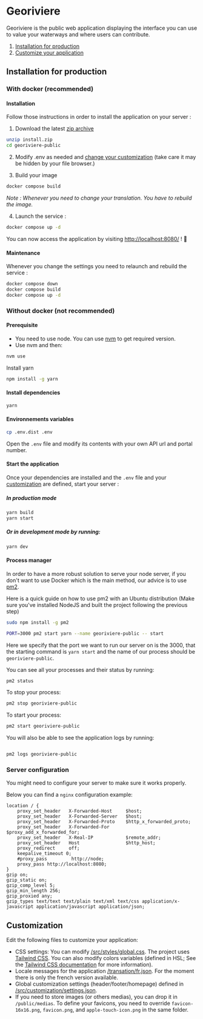 # Georiviere

Georiviere is the public web application displaying the interface you can use to value your waterways and where users can contribute.

1. [Installation for production](#installation)
2. [Customize your application](#customization)  

## Installation for production

### With docker (recommended)

#### Installation

Follow those instructions in order to install the application on your server :


1. Download the latest [zip archive](https://github.com/Georiviere/Georiviere-public/releases/latest/download/install.zip)
```bash
unzip install.zip
cd georiviere-public
```
2. Modify .env as needed and [change your customization](#customization) (take care it may be hidden by your file browser.)

3. Build your image
```bash
docker compose build
```
*Note : Whenever you need to change your translation. You have to rebuild the image.*

4. Launch the service :
```bash
docker compose up -d
```

You can now access the application by visiting [http://localhost:8080/](http://localhost:8080/) ! 🎉

#### Maintenance

Whenever you change the settings you need to relaunch and rebuild the service :
```bash
docker compose down
docker compose build
docker compose up -d
```

### Without docker (not recommended)

#### Prerequisite

- You need to use node. You can use [nvm](https://github.com/nvm-sh/nvm) to get required version.
- Use nvm and then:

```bash
nvm use
```

Install yarn

```bash
npm install -g yarn
```

#### Install dependencies

```bash
yarn
```

#### Environnements variables

```bash
cp .env.dist .env
```

Open the `.env` file and modify its contents with your own API url and portal number.

#### Start the application

Once your dependencies are installed and the `.env` file and your [customization](#customization) are defined, start your server :

##### In production mode

```bash
yarn build
yarn start
```

##### Or in development mode by running:

```bash
yarn dev
```

#### Process manager

In order to have a more robust solution to serve your node server, if you don't want to use Docker which is the main method, our advice is to use [pm2](https://pm2.keymetrics.io/).

Here is a quick guide on how to use pm2 with an Ubuntu distribution (Make sure you've installed NodeJS and built the project following the previous step)

```sh
sudo npm install -g pm2
```

```sh
PORT=3000 pm2 start yarn --name georiviere-public -- start
```

Here we specify that the port we want to run our server on is the 3000, that the starting command is `yarn start` and the name of our process should be `georiviere-public`.

You can see all your processes and their status by running:

```sh
pm2 status
```

To stop your process:

```sh
pm2 stop georiviere-public
```

To start your process:

```sh
pm2 start georiviere-public
```

You will also be able to see the application logs by running:

```sh

pm2 logs georiviere-public
```

### Server configuration

You might need to configure your server to make sure it works properly.

Below you can find a `nginx` configuration example:

```nginx
location / {
    proxy_set_header   X-Forwarded-Host     $host;
    proxy_set_header   X-Forwarded-Server   $host;
    proxy_set_header   X-Forwarded-Proto    $http_x_forwarded_proto;
    proxy_set_header   X-Forwarded-For      $proxy_add_x_forwarded_for;
    proxy_set_header   X-Real-IP            $remote_addr;
    proxy_set_header   Host                 $http_host;
    proxy_redirect     off;
    keepalive_timeout 0;
    #proxy_pass         http://node;
    proxy_pass http://localhost:8080;
}
gzip on;
gzip_static on;
gzip_comp_level 5;
gzip_min_length 256;
gzip_proxied any;
gzip_types text/text text/plain text/xml text/css application/x-javascript application/javascript application/json;

```

## Customization

Edit the following files to customize your application:
- CSS settings: You can modify [/src/styles/global.css](https://github.com/Georiviere/Georiviere-public/blob/main/src/styles/globals.css). The project uses [Tailwind CSS](https://tailwindcss.com/). 
 You can also modify colors variables (defined in HSL; See the [Tailwind CSS documentation](https://tailwindcss.com/docs/customizing-colors#using-css-variables) for more information). 
 - Locale messages for the application [/transation/fr.json](https://github.com/Georiviere/Georiviere-public/blob/main/translations/fr.json). For the moment there is only the french version available.
 - Global customization settings (header/footer/homepage) defined in [/src/customization/settings.json](https://github.com/Georiviere/Georiviere-public/blob/main/src/customization/settings.json).
 - If you need to store images (or others medias), you can drop it in `/public/medias`. To define your favicons, you need to override `favicon-16x16.png`, `favicon.png`, and `apple-touch-icon.png` in the same folder.
